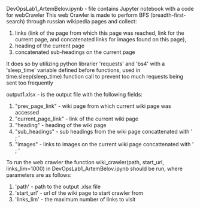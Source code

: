 DevOpsLab1_ArtemBelov.ipynb - file contains Jupyter notebook with a code for webCrawler
This web Crawler is made to perform BFS (breadth-first-search) through russian wikipedia pages and collect: 
1) links (link of the page from which this page was reached, link for the current page, and concatenated links for images found on this page),
2) heading of the current page
3) concatenated sub-headings on the current page

It does so by utilizing python librarier 'requests' and 'bs4' with a 'sleep_time' variable defined before functions, used in time.sleep(sleep_time) function call to prevent too much requests being sent too frequently

output1.xlsx - is the output file with the following fields:
1) "prev_page_link" - wiki page from which current wiki page was accessed
2) "current_page_link" - link of the current wiki page
3) "heading" - heading of the wiki page
4) "sub_headings" - sub headings from the wiki page concattenated with ' ; '
5) "images" - links to images on the current wiki page concattenated with ' ; '

To run the web crawler the function wiki_crawler(path, start_url, links_lim=1000) in DevOpsLab1_ArtemBelov.ipynb should be run, where parameters are as follows:
1) 'path' - path to the output .xlsx file
2) 'start_url' - url of the wiki page to start crawler from
3) 'links_lim' - the maximum number of links to visit
